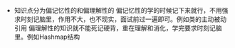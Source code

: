 - 知识点分为偏记忆性的和偏理解性的
  偏记忆性的学的时候记下来就行，不用强求时刻记脑里，作用不大，也不现实，面试前过一遍即可。例如类的主动被动引用
  偏理解性的知识就不能死记硬背，重在理解和消化，学完要求时刻记脑里。例如Hashmap结构

